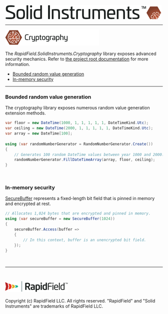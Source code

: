 <!--
Copyright (c) RapidField LLC. Licensed under the MIT License. See LICENSE.txt in the project root for license information.
-->

![Solid Instruments logo](../../SolidInstruments.Logo.Color.Transparent.500w.png)
- - -

![Cryptography label](Label.Cryptography.300w.png)

The *RapidField.SolidInstruments.Cryptography* library exposes advanced security mechanics. Refer to [the project root documentation](../../README.md) for more information.

- [Bounded random value generation](#bounded-random-value-generation)
- [In-memory security](#in-memory-security)

- - -

### Bounded random value generation

The cryptography library exposes numerous random value generation extension methods.

```csharp
var floor = new DateTime(1000, 1, 1, 1, 1, 1, DateTimeKind.Utc);
var ceiling = new DateTime(2000, 1, 1, 1, 1, 1, DateTimeKind.Utc);
var array = new DateTime[100];

using (var randomNumberGenerator = RandomNumberGenerator.Create())
{
    // Generates 100 random DateTime values between year 1000 and 2000.
    randomNumberGenerator.FillDateTimeArray(array, floor, ceiling);
}
```
<br/>

### In-memory security

[SecureBuffer](SecureBuffer.cs) represents a fixed-length bit field that is pinned in memory and encrypted at rest.

```csharp
// Allocates 1,024 bytes that are encrypted and pinned in memory.
using (var secureBuffer = new SecureBuffer(1024))
{
    secureBuffer.Access(buffer =>
    {
        // In this context, buffer is an unencrypted bit field.
    });
}
```
<br/>

- - -
<br />

![RapidField logo](../../RapidField.Logo.Color.Black.Transparent.200w.png)
<br /><br />
Copyright (c) RapidField LLC. All rights reserved. "RapidField" and "Solid Instruments" are trademarks of RapidField LLC.